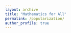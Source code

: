 ```yaml
---
layout: archive
title: "Mathematics for All"
permalink: /popularization/
author_profile: true
---
```



